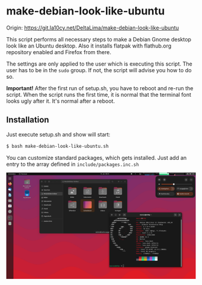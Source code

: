 # make-debian-look-like-ubuntu

Origin: https://git.la10cy.net/DeltaLima/make-debian-look-like-ubuntu

This script performs all necessary steps to make a Debian Gnome desktop look like an Ubuntu desktop.
Also it installs flatpak with flathub.org repository enabled and Firefox from there.

The settings are only applied to the user which is executing this script. The user has to be in the `sudo` group. If not, the script will advise you how to do so.

**Important!** After the first run of setup.sh, you have to reboot and re-run the script. 
When the script runs the first time, it is normal that the terminal font looks ugly after it. It's normal after a reboot.

## Installation

Just execute setup.sh and show will start:

```bash
$ bash make-debian-look-like-ubuntu.sh
```

You can customize standard packages, which gets installed. Just add an entry to the array defined in `include/packages.inc.sh`

![Ubuntuish Debian 12 Gnome Desktop](/screenshot/screenshot1.png "Ubuntuish Debian 12 Gnome Desktop")
